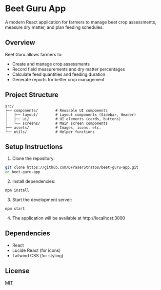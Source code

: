 # Beet Guru App

A modern React application for farmers to manage beet crop assessments, measure dry matter, and plan feeding schedules.

## Overview

Beet Guru allows farmers to:
- Create and manage crop assessments
- Record field measurements and dry matter percentages
- Calculate feed quantities and feeding duration
- Generate reports for better crop management

## Project Structure

```
src/
├── components/        # Reusable UI components
│   ├── layout/        # Layout components (Sidebar, Header)
│   ├── ui/            # UI elements (cards, buttons)
│   └── screens/       # Main screen components 
├── assets/            # Images, icons, etc.
└── utils/             # Helper functions
```

## Setup Instructions

1. Clone the repository:
```bash
git clone https://github.com/DFraserStratos/beet-guru-app.git
cd beet-guru-app
```

2. Install dependencies:
```bash
npm install
```

3. Start the development server:
```bash
npm start
```

4. The application will be available at http://localhost:3000

## Dependencies

- React
- Lucide React (for icons)
- Tailwind CSS (for styling)

## License

[MIT](LICENSE)
